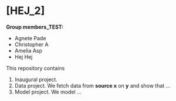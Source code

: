 # \[HEJ_2\]

**Group members_TEST:** 
- Agnete Pade
- Christopher A
- Amelia Asp
- Hej Hej 

This repository contains  
1. Inaugural project. 
2. Data project. We fetch data from **source x** on **y** and show that ...
3. Model project. We model ...
